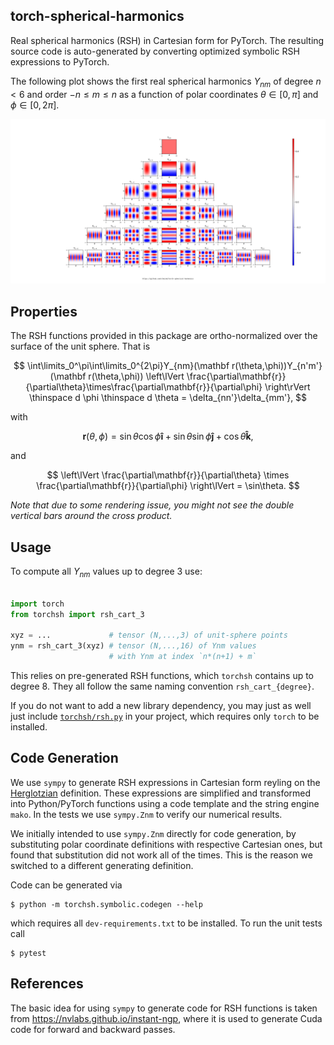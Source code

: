 ## **torch-spherical-harmonics**

Real spherical harmonics (RSH) in Cartesian form for PyTorch. The resulting source code is auto-generated by converting optimized symbolic RSH expressions to PyTorch.

The following plot shows the first real spherical harmonics $Y_{nm}$ of degree $n < 6$ and order $-n \le m \le n$ as a function of polar coordinates $\theta \in [0,\pi]$ and $\phi \in [0,2\pi]$.

![](etc/rsph_theta_phi.png?raw=true)

## Properties

The RSH functions provided in this package are ortho-normalized over the surface of the unit sphere. That is

$$
\int\limits_0^\pi\int\limits_0^{2\pi}Y_{nm}(\mathbf r(\theta,\phi))Y_{n'm'}(\mathbf r(\theta,\phi)) \left\lVert	 \frac{\partial\mathbf{r}}{\partial\theta}\times\frac{\partial\mathbf{r}}{\partial\phi} \right\rVert \thinspace d \phi \thinspace d \theta = \delta_{nn'}\delta_{mm'},
$$

with

$$
\mathbf r(\theta,\phi) = \sin\theta\cos\phi\mathbf{\hat i} + \sin\theta\sin\phi\mathbf{\hat j} + \cos\theta\mathbf{\hat k},
$$

and

$$
\left\lVert \frac{\partial\mathbf{r}}{\partial\theta} \times \frac{\partial\mathbf{r}}{\partial\phi} \right\lVert = \sin\theta.
$$

_Note that due to some rendering issue, you might not see the double vertical bars around the cross product._

## Usage

To compute all $Y_{nm}$ values up to degree 3 use:

```python

import torch
from torchsh import rsh_cart_3

xyz = ...             # tensor (N,...,3) of unit-sphere points
ynm = rsh_cart_3(xyz) # tensor (N,...,16) of Ynm values
                      # with Ynm at index `n*(n+1) + m`
```

This relies on pre-generated RSH functions, which `torchsh` contains up to degree 8. They all follow the same naming convention `rsh_cart_{degree}`.

If you do not want to add a new library dependency, you may just as well just include [`torchsh/rsh.py`](./torchsh/rsh.py) in your project, which requires only `torch` to be installed.

## Code Generation

We use `sympy` to generate RSH expressions in Cartesian form reyling on the [Herglotzian](https://en.wikipedia.org/wiki/Spherical_harmonics#Separated_Cartesian_form) definition. These expressions are simplified and transformed into Python/PyTorch functions using a code template and the string engine `mako`. In the tests we use `sympy.Znm` to verify our numerical results.

We initially intended to use `sympy.Znm` directly for code generation, by substituting polar coordinate definitions with respective Cartesian ones, but found that substitution did not work all of the times. This is the reason we switched to a different generating definition.

Code can be generated via

```
$ python -m torchsh.symbolic.codegen --help
```

which requires all `dev-requirements.txt` to be installed. To run the unit tests call

```
$ pytest
```

## References

The basic idea for using `sympy` to generate code for RSH functions is taken from https://nvlabs.github.io/instant-ngp, where it is used to generate Cuda code for forward and backward passes.

